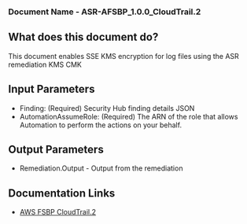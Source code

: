 ### Document Name - ASR-AFSBP_1.0.0_CloudTrail.2
## What does this document do?
This document enables SSE KMS encryption for log files using the ASR remediation KMS CMK
## Input Parameters
* Finding: (Required) Security Hub finding details JSON
* AutomationAssumeRole: (Required) The ARN of the role that allows Automation to perform the actions on your behalf.
## Output Parameters
* Remediation.Output - Output from the remediation

## Documentation Links
* [AWS FSBP CloudTrail.2](https://docs.aws.amazon.com/securityhub/latest/userguide/securityhub-standards-fsbp-controls.html#fsbp-cloudtrail-2)
